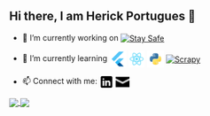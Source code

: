 ## Hi there, I am Herick Portugues 👋

- 🔭 I’m currently working on [<img align="center" alt="Stay Safe" width="30px" src="https://fga-eps-mds.github.io/2020.1-stay-safe-docs/assets/logo.png" />](https://fga-eps-mds.github.io/2020.1-stay-safe-docs/)

- 🌱 I’m currently learning
[<img align="center" alt="Flutter" width="30px" src="https://raw.githubusercontent.com/github/explore/80688e429a7d4ef2fca1e82350fe8e3517d3494d/topics/flutter/flutter.png" />](https://flutter.dev)
[<img align="center" alt="React Native" width="30px" src="https://raw.githubusercontent.com/github/explore/80688e429a7d4ef2fca1e82350fe8e3517d3494d/topics/react-native/react-native.png" />](https://reactnative.dev)
[<img align="center" alt="Python" width="30px" src="https://raw.githubusercontent.com/github/explore/80688e429a7d4ef2fca1e82350fe8e3517d3494d/topics/python/python.png" />](https://www.python.org/about/)
[<img align="center" alt="Scrapy" width="30px" src="https://binlivm470.files.wordpress.com/2017/02/scrapy.png" />](https://scrapy.org)

- 📫 Connect with me:
[<img align="center" alt="LinkedIn" width="25px" src="https://github.com/simple-icons/simple-icons/raw/develop/icons/linkedin.svg" />](https://www.linkedin.com/in/hérick-portugues-5b484b188/)
[<img align="center" alt="Email" width="25px" src="https://raw.githubusercontent.com/iconic/open-iconic/master/svg/envelope-closed.svg" />](mailto:herick.portugues@gmail.com)

<a href="https://github.com/anuraghazra/github-readme-stats">
  <img align="center" src="https://github-readme-stats.vercel.app/api?username=herickport&count_private=true&show_icons=true&theme=radical&hide=stars" />
</a>
<a href="https://github.com/anuraghazra/convoychat">
  <img align="center" src="https://github-readme-stats.vercel.app/api/top-langs/?username=herickport&layout=compact&langs_count=4" />
</a>
